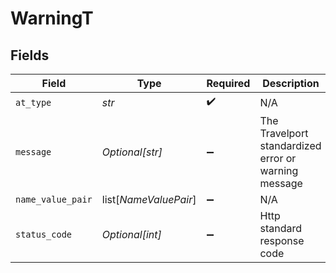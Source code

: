 # WarningT


## Fields

| Field                                                | Type                                                 | Required                                             | Description                                          | Example                                              |
| ---------------------------------------------------- | ---------------------------------------------------- | ---------------------------------------------------- | ---------------------------------------------------- | ---------------------------------------------------- |
| `at_type`                                            | *str*                                                | :heavy_check_mark:                                   | N/A                                                  | Error                                                |
| `message`                                            | *Optional[str]*                                      | :heavy_minus_sign:                                   | The Travelport standardized error or warning message |                                                      |
| `name_value_pair`                                    | list[*NameValuePair*]                                | :heavy_minus_sign:                                   | N/A                                                  |                                                      |
| `status_code`                                        | *Optional[int]*                                      | :heavy_minus_sign:                                   | Http standard response code                          |                                                      |